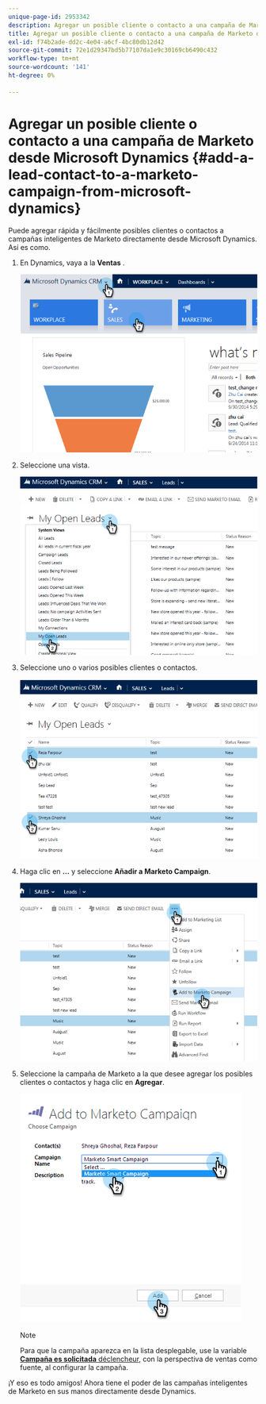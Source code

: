 ```yaml
---
unique-page-id: 2953342
description: Agregar un posible cliente o contacto a una campaña de Marketo desde Microsoft Dynamics - Marketo Docs - Documentación del producto
title: Agregar un posible cliente o contacto a una campaña de Marketo desde Microsoft Dynamics
exl-id: f74b2ade-dd2c-4e04-a6cf-4bc80db12d42
source-git-commit: 72e1d29347bd5b77107da1e9c30169cb6490c432
workflow-type: tm+mt
source-wordcount: '141'
ht-degree: 0%

---
```


# Agregar un posible cliente o contacto a una campaña de Marketo desde Microsoft Dynamics {#add-a-lead-contact-to-a-marketo-campaign-from-microsoft-dynamics}

Puede agregar rápida y fácilmente posibles clientes o contactos a campañas inteligentes de Marketo directamente desde Microsoft Dynamics. Así es como.

1. En Dynamics, vaya a la **Ventas** .

   ![](assets/image2014-10-20-12-3a9-3a56.png)

1. Seleccione una vista.

   ![](assets/image2014-10-20-12-3a10-3a6.png)

1. Seleccione uno o varios posibles clientes o contactos.

   ![](assets/image2014-10-20-12-3a10-3a19.png)

1. Haga clic en **...** y seleccione **Añadir a Marketo Campaign**.

   ![](assets/image2014-10-20-12-3a10-3a31.png)

1. Seleccione la campaña de Marketo a la que desee agregar los posibles clientes o contactos y haga clic en **Agregar**.

   ![](assets/image2014-10-20-12-3a10-3a42.png)

   >[!NOTE]
   >
   >Para que la campaña aparezca en la lista desplegable, use la variable  [**Campaña es solicitada** déclencheur](/help/marketo/product-docs/core-marketo-concepts/smart-campaigns/using-smart-campaigns/setting-up-a-trigger-smart-campaign-for-sales-using-campaign-is-requested.md), con la perspectiva de ventas como fuente, al configurar la campaña.

¡Y eso es todo amigos! Ahora tiene el poder de las campañas inteligentes de Marketo en sus manos directamente desde Dynamics.
